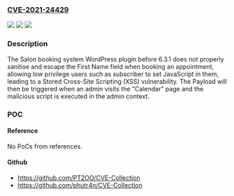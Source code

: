### [CVE-2021-24429](https://cve.mitre.org/cgi-bin/cvename.cgi?name=CVE-2021-24429)
![](https://img.shields.io/static/v1?label=Product&message=Salon%20booking%20system&color=blue)
![](https://img.shields.io/static/v1?label=Version&message=6.3.1%3C%206.3.1%20&color=brighgreen)
![](https://img.shields.io/static/v1?label=Vulnerability&message=CWE-79%20Cross-site%20Scripting%20(XSS)&color=brighgreen)

### Description

The Salon booking system WordPress plugin before 6.3.1 does not properly sanitise and escape the First Name field when booking an appointment, allowing low privilege users such as subscriber to set JavaScript in them, leading to a Stored Cross-Site Scripting (XSS) vulnerability. The Payload will then be triggered when an admin visits the "Calendar" page and the malicious script is executed in the admin context.

### POC

#### Reference
No PoCs from references.

#### Github
- https://github.com/PT2OO/CVE-Collection
- https://github.com/phutr4n/CVE-Collection

